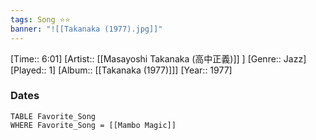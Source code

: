 ```yaml
---
tags: Song ⭐⭐ 
banner: "![[Takanaka (1977).jpg]]"
---
```

[Time:: 6:01]
[Artist:: [[Masayoshi Takanaka (高中正義)]] ]
[Genre:: Jazz]
[Played:: 1]
[Album:: [[Takanaka (1977)]]]
[Year:: 1977]
### Dates
````dataview
TABLE Favorite_Song
WHERE Favorite_Song = [[Mambo Magic]]
````